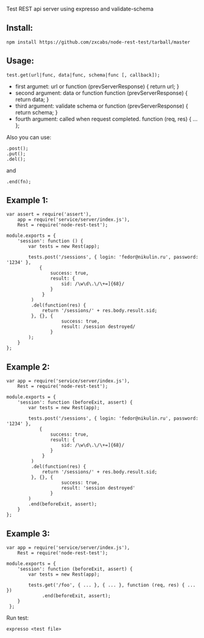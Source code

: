 Test REST api server using expresso and validate-schema

Install:
--------

    npm install https://github.com/zxcabs/node-rest-test/tarball/master

Usage:
------
    test.get(url|func, data|func, schema|func [, callback]);

* first argumet: url or function (prevServerResponse) { return url; }
* second argument: data or function function (prevServerResponse) { return data; }
* third argument: validate schema or function (prevServerResponse) { return schema; }
* fourth argument: called when request completed. function (req, res) { ... };

Also you can use:

    .post();
    .put();
    .del();

and

    .end(fn);

Example 1:
---------

    var assert = require('assert'),
        app = require('service/server/index.js'),
        Rest = require('node-rest-test');

    module.exports = {
        'session': function () {
            var tests = new Rest(app);

            tests.post('/sessions', { login: 'fedor@nikulin.ru', password: '1234' }, 
                { 
                    success: true,
                    result: { 
                        sid: /\w\d\.\/\+=]{68}/
                    }
                 }
             )
             .del(function(res) {
                 return '/sessions/' + res.body.result.sid;
             }, {}, {
                        success: true,
                        result: /session destroyed/
                    }
            );
        }
    };


Example 2:
---------

    var app = require('service/server/index.js'),
        Rest = require('node-rest-test');

    module.exports = {
        'session': function (beforeExit, assert) {
            var tests = new Rest(app);

            tests.post('/sessions', { login: 'fedor@nikulin.ru', password: '1234' }, 
                { 
                    success: true,
                    result: {
                        sid: /\w\d\.\/\+=]{68}/
                    }
                 }
             )
             .del(function(res) {
                 return '/sessions/' + res.body.result.sid;
             }, {}, {
                        success: true,
                        result: 'session destroyed'
                    }
            )
            .end(beforeExit, assert);
        }
    };


Example 3:
---------

    var app = require('service/server/index.js'),
        Rest = require('node-rest-test');

    module.exports = {
        'session': function (beforeExit, assert) {
            var tests = new Rest(app);

            tests.get('/foo', { ... }, { ... }, function (req, res) { ... })
                 .end(beforeExit, assert);
        }
     };
    

Run test:

    expresso <test file>
